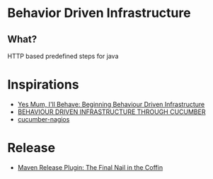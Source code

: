 # Behavior Driven Infrastructure

## What?

HTTP based predefined steps for java

# Inspirations

* [Yes Mum, I'll Behave: Beginning Behaviour Driven Infrastructure](http://kartar.net/2009/12/yes-mum-ill-behave-beginning-behaviour-driven-infrastructure/)
* [BEHAVIOUR DRIVEN INFRASTRUCTURE THROUGH CUCUMBER](http://fractio.nl/2009/11/09/behaviour-driven-infrastructure-through-cucumber/)
* [cucumber-nagios](http://auxesis.github.io/cucumber-nagios/)


# Release

* [Maven Release Plugin: The Final Nail in the Coffin](http://axelfontaine.com/blog/final-nail.html)